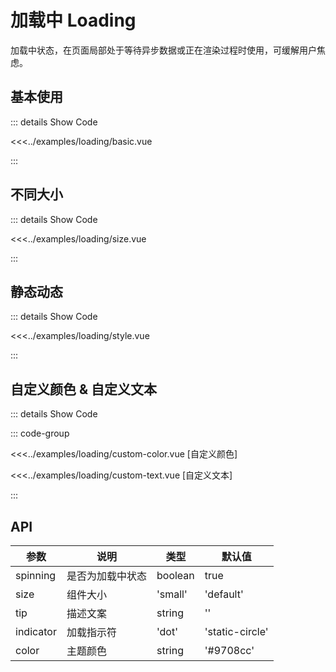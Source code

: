 # 加载中 Loading

加载中状态，在页面局部处于等待异步数据或正在渲染过程时使用，可缓解用户焦虑。


## 基本使用 

<loading-basic />

::: details Show Code

<<<../examples/loading/basic.vue

:::

## 不同大小

<loading-size />

::: details Show Code

<<<../examples/loading/size.vue

:::

## 静态动态 

<loading-style />

::: details Show Code

<<<../examples/loading/style.vue

:::

## 自定义颜色 & 自定义文本

<loading-custom-color />

<loading-custom-text />

::: details Show Code

::: code-group

<<<../examples/loading/custom-color.vue [自定义颜色]

<<<../examples/loading/custom-text.vue [自定义文本]

:::



## API

| 参数 | 说明 | 类型 | 默认值 |
|---|---|---|---|
| spinning | 是否为加载中状态 | boolean | true |
| size | 组件大小 | 'small' | 'default' | 'large' | 'default' |
| tip | 描述文案 | string | '' |
| indicator | 加载指示符 | 'dot' | 'static-circle' | 'dynamic-circle' | 'dot' |
| color | 主题颜色 | string | '#9708cc' |

